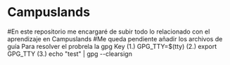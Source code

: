 # Campuslands
#En este repositorio me encargaré de subir todo lo relacionado con el aprendizaje en Campuslands
#Me queda pendiente añadir los archivos de guía
Para resolver el probrela la gpg Key
(1.) GPG_TTY=$(tty)
(2.) export GPG_TTY
(3.) echo "test" | gpg --clearsign